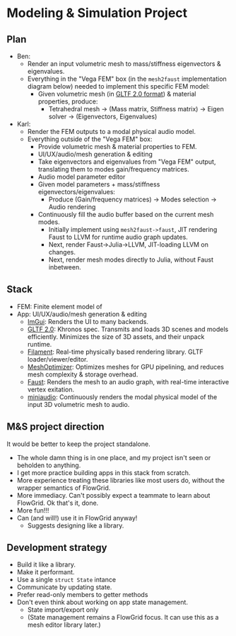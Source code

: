 # Modeling & Simulation Project

## Plan

* Ben:
  - Render an input volumetric mesh to mass/stiffness eigenvectors & eigenvalues.
  - Everything in the "Vega FEM" box (in the `mesh2faust` implementation diagram below) needed to implement this specific FEM model:
    * Given volumetric mesh (in [GLTF 2.0 format](https://github.com/KhronosGroup/glTF)) & material properties, produce:
      - Tetrahedral mesh -> (Mass matrix, Stiffness matrix) -> Eigen solver -> (Eigenvectors, Eigenvalues)
* Karl:
  - Render the FEM outputs to a modal physical audio model.
  - Everything outside of the "Vega FEM" box:
    * Provide volumetric mesh & material properties to FEM.
    * UI/UX/audio/mesh generation & editing
    * Take eigenvectors and eigenvalues from "Vega FEM" output, translating them to modes gain/frequency matrices.
    * Audio model parameter editor
    * Given model parameters + mass/stiffness eigenvectors/eigenvalues:
      - Produce (Gain/frequency matrices) -> Modes selection -> Audio rendering
    * Continuously fill the audio buffer based on the current mesh modes.
      - Initially implement using `mesh2faust->faust`, JIT rendering Faust to LLVM for runtime audio graph updates.
      - Next, render Faust->Julia->LLVM, JIT-loading LLVM on changes.
      - Next, render mesh modes directly to Julia, without Faust inbetween.

## Stack

* FEM: Finite element model of 
* App: UI/UX/audio/mesh generation & editing
  * [ImGui](https://github.com/ocornut/imgui): Renders the UI to many backends.
  * [GLTF 2.0](https://github.com/KhronosGroup/glTF): Khronos spec. Transmits and loads 3D scenes and models efficiently.
    Minimizes the size of 3D assets, and their unpack runtime.
  * [Filament](https://github.com/google/filament): Real-time physically based rendering library.
    GLTF loader/viewer/editor.
  * [MeshOptimizer](https://github.com/zeux/meshoptimizer): Optimizes meshes for GPU pipelining, and reduces mesh complexity & storage overhead.
  * [Faust](https://github.com/grame-cncm/faust): Renders the mesh to an audio graph, with real-time interactive vertex exitation.
  * [miniaudio](https://github.com/mackron/miniaudio): Continuously renders the modal physical model of the input 3D volumetric mesh to audio.

## M&S project direction

It would be better to keep the project standalone.
- The whole damn thing is in one place, and my project isn't seen or beholden to anything.
- I get more practice building apps in this stack from scratch.
- More experience treating these libraries like most users do, without the wrapper semantics of FlowGrid.
- More immediacy. Can't possibly expect a teammate to learn about FlowGrid. Ok that's it, done.
- More fun!!!
- Can (and will!) use it in FlowGrid anyway!
  * Suggests designing like a library.

## Development strategy

* Build it like a library.
* Make it performant.
* Use a single `struct State` intance
* Communicate by updating state.
* Prefer read-only members to getter methods
* Don't even think about working on app state management.
  - State import/export only
  - (State management remains a FlowGrid focus.
    It can use this as a mesh editor library later.)
